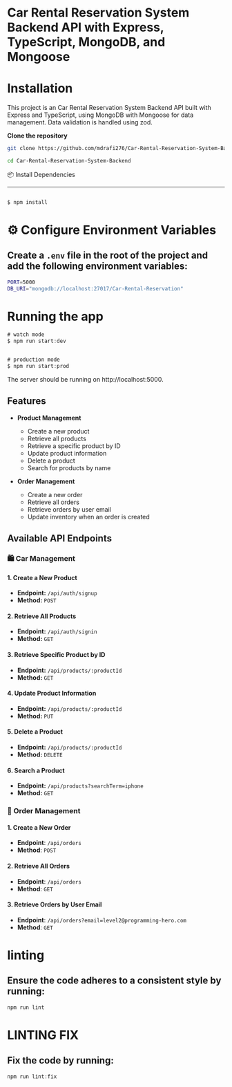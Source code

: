 
# Car Rental Reservation System Backend API with Express, TypeScript, MongoDB, and Mongoose

# Installation
This project is an Car Rental Reservation System Backend API built with Express and TypeScript, using MongoDB with Mongoose for data management. Data validation is handled using zod.



 **Clone the repository**

   ```bash
   git clone https://github.com/mdrafi276/Car-Rental-Reservation-System-Backend.git

   cd Car-Rental-Reservation-System-Backend
  
```
📦 Install Dependencies

---
```bash

$ npm install

```
# ⚙️ Configure Environment Variables
## Create a `.env` file in the root of the project and add the following environment variables:

```bash
PORT=5000
DB_URI="mongodb://localhost:27017/Car-Rental-Reservation"

```




# Running the app

```TYPESCRIPT
# watch mode
$ npm run start:dev


# production mode
$ npm run start:prod

```
The server should be running on http://localhost:5000.


<!-- . -->
## Features


- **Product Management**
  - Create a new product
  - Retrieve all products
  - Retrieve a specific product by ID
  - Update product information
  - Delete a product
  - Search for products by name

- **Order Management**
  - Create a new order
  - Retrieve all orders
  - Retrieve orders by user email
  - Update inventory when an order is created


## Available API Endpoints
### 🛍️ Car Management

#### 1. Create a New Product
- **Endpoint:** `/api/auth/signup`
- **Method:** `POST`

#### 2. Retrieve All Products

- **Endpoint:** `/api/auth/signin`
- **Method:** `GET`

#### 3. Retrieve Specific Product by ID

- **Endpoint:** `/api/products/:productId`
- **Method:** `GET`

#### 4. Update Product Information

- **Endpoint:** `/api/products/:productId`
- **Method:** `PUT`

#### 5. Delete a Product

- **Endpoint:** `/api/products/:productId`
- **Method:** `DELETE`

#### 6. Search a Product

- **Endpoint:** `/api/products?searchTerm=iphone`
- **Method:** `GET`

### 🛒 Order Management

#### 1. Create a New Order

- **Endpoint**: `/api/orders`
- **Method**: `POST`

#### 2. Retrieve All Orders

- **Endpoint**: `/api/orders`
- **Method**: `GET`

#### 3. Retrieve Orders by User Email

- **Endpoint**: `/api/orders?email=level2@programming-hero.com`
- **Method**: `GET`

# linting

## Ensure the code adheres to a consistent style by running:

```TYPESCRIPT
npm run lint
```
# LINTING FIX
## Fix the code by running:
```TYPESCRIPT
npm run lint:fix

```